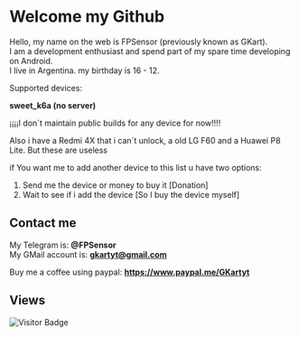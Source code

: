 # Welcome my Github

Hello, my name on the web is FPSensor (previously known as GKart).    
I am a development enthusiast and spend part of my spare time developing on Android.    
I live in Argentina. my birthday is 16 - 12.    

Supported devices:

**sweet_k6a (no server)**

¡¡¡¡I don´t maintain public builds for any device for now!!!!

Also i have a Redmi 4X that i can`t unlock, a old LG F60 and a Huawei P8 Lite.
But these are useless

if You want me to add another device to this list u have two options:
1. Send me the device or money to buy it [Donation]
2. Wait to see if i add the device [So I buy the device myself]

## Contact me

My Telegram is: **@FPSensor**  
My GMail account is: **gkartyt@gmail.com**  

Buy me a coffee using paypal: **https://www.paypal.me/GKartyt**

## Views
![Visitor Badge](https://visitor-badge.laobi.icu/badge?page_id=FPSensor.FPSensor)

